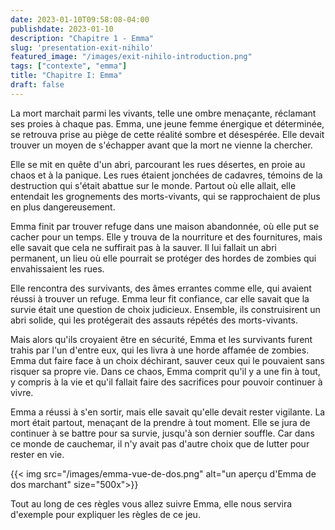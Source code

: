 ```yaml
---
date: 2023-01-10T09:58:08-04:00
publishdate: 2023-01-10
description: "Chapitre 1 - Emma"
slug: 'presentation-exit-nihilo'
featured_image: "/images/exit-nihilo-introduction.png"
tags: ["contexte", "emma"]
title: "Chapitre I: Emma"
draft: false
---
```

La mort marchait parmi les vivants, telle une ombre menaçante, réclamant ses proies à chaque pas. Emma, une jeune femme énergique et déterminée, se retrouva prise au piège de cette réalité sombre et désespérée. Elle devait trouver un moyen de s'échapper avant que la mort ne vienne la chercher.

Elle se mit en quête d'un abri, parcourant les rues désertes, en proie au chaos et à la panique. Les rues étaient jonchées de cadavres, témoins de la destruction qui s'était abattue sur le monde. Partout où elle allait, elle entendait les grognements des morts-vivants, qui se rapprochaient de plus en plus dangereusement.

Emma finit par trouver refuge dans une maison abandonnée, où elle put se cacher pour un temps. Elle y trouva de la nourriture et des fournitures, mais elle savait que cela ne suffirait pas à la sauver. Il lui fallait un abri permanent, un lieu où elle pourrait se protéger des hordes de zombies qui envahissaient les rues.

Elle rencontra des survivants, des âmes errantes comme elle, qui avaient réussi à trouver un refuge. Emma leur fit confiance, car elle savait que la survie était une question de choix judicieux. Ensemble, ils construisirent un abri solide, qui les protégerait des assauts répétés des morts-vivants.

Mais alors qu'ils croyaient être en sécurité, Emma et les survivants furent trahis par l'un d'entre eux, qui les livra à une horde affamée de zombies. Emma dut faire face à un choix déchirant, sauver ceux qui le pouvaient sans risquer sa propre vie. Dans ce chaos, Emma comprit qu'il y a une fin à tout, y compris à la vie et qu'il fallait faire des sacrifices pour pouvoir continuer à vivre.

Emma a réussi à s'en sortir, mais elle savait qu'elle devait rester vigilante. La mort était partout, menaçant de la prendre à tout moment. Elle se jura de continuer à se battre pour sa survie, jusqu'à son dernier souffle. Car dans ce monde de cauchemar, il n'y avait pas d'autre choix que de lutter pour rester en vie.

{{< img src="/images/emma-vue-de-dos.png" alt="un aperçu d'Emma de dos marchant" size="500x">}}

Tout au long de ces règles vous allez suivre Emma, elle nous servira d'exemple pour expliquer les règles de ce jeu.
